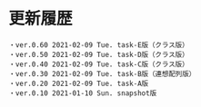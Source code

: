# 更新履歴

	・ver.0.60 2021-02-09 Tue. task-E版（クラス版）
	・ver.0.50 2021-02-09 Tue. task-D版（クラス版）
	・ver.0.40 2021-02-09 Tue. task-C版（クラス版）
	・ver.0.30 2021-02-09 Tue. task-B版（連想配列版）
	・ver.0.20 2021-02-09 Tue. task-A版
	・ver.0.10 2021-01-10 Sun. snapshot版 